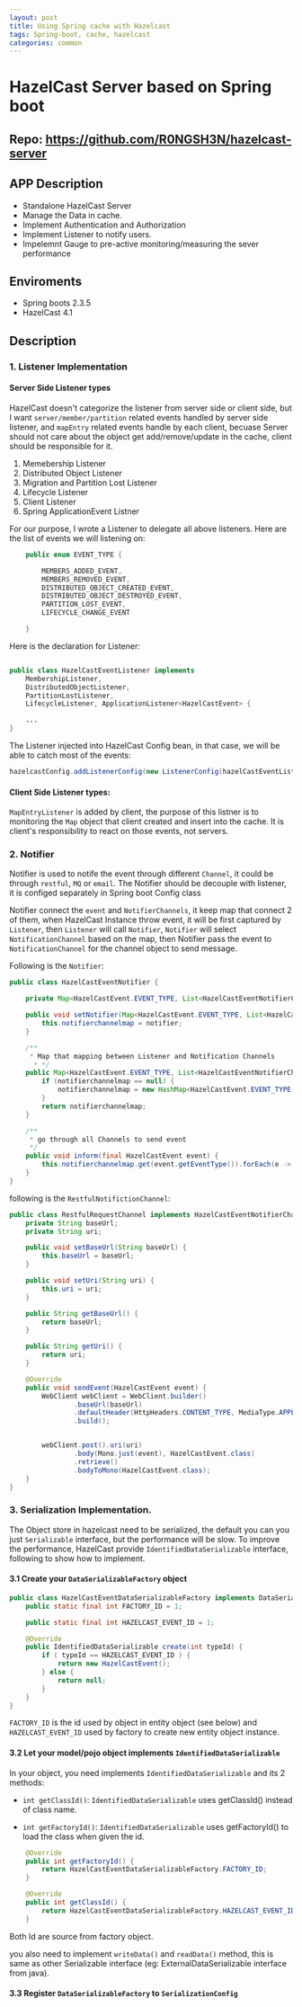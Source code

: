 ```yaml
---
layout: post
title: Using Spring cache with Hazelcast
tags: Spring-boot, cache, hazelcast
categories: common
---
```


# HazelCast Server based on Spring boot

## Repo:  https://github.com/R0NGSH3N/hazelcast-server

## APP Description

- Standalone HazelCast Server
- Manage the Data in cache.
- Implement Authentication and Authorization
- Implement Listener to notify users.
- Impelemnt Gauge to pre-active monitoring/measuring the sever performance

## Enviroments

- Spring boots 2.3.5
- HazelCast 4.1

## Description

### 1. Listener Implementation

#### Server Side Listener types

HazelCast doesn't categorize the listener from server side or client side, but I want `server/member/partition` related events handled by server side listener, and `mapEntry` related events handle by each client, becuase Server should not care about the object get add/remove/update in the cache, client should be responsible for it.

1. Memebership Listener
2. Distributed Object Listener
3. Migration and Partition Lost Listener
4. Lifecycle Listener
5. Client Listener
6. Spring ApplicationEvent Listner

For our purpose, I wrote a Listener to delegate all above listeners. Here are the list of events we will listening on:

~~~java
    public enum EVENT_TYPE {

        MEMBERS_ADDED_EVENT,
        MEMBERS_REMOVED_EVENT,
        DISTRIBUTED_OBJECT_CREATED_EVENT,
        DISTRIBUTED_OBJECT_DESTROYED_EVENT,
        PARTITION_LOST_EVENT,
        LIFECYCLE_CHANGE_EVENT

    }
~~~

Here is the declaration for Listener:

~~~java

public class HazelCastEventListener implements 
    MembershipListener, 
    DistributedObjectListener, 
    PartitionLostListener, 
    LifecycleListener, ApplicationListener<HazelCastEvent> {

    ...
}
~~~

The Listener injected into HazelCast Config bean, in that case, we will be able to catch most of the events:

~~~java
hazelcastConfig.addListenerConfig(new ListenerConfig(hazelCastEventListener));
~~~

#### Client Side Listener types:

`MapEntryListener` is added by client, the purpose of this listner is to monitoring the `Map` object that client created and insert into the cache. It is client's responsibility to react on those events, not servers.

### 2. Notifier

Notifier is used to notife the event through different `Channel`, it could be through `restful`, `MQ` or `email`. The Notifier should be decouple with listener, it is configed separately in Spring boot Config class

Notifier connect the `event` and `NotifierChannels`, it keep map that connect 2 of them, when HazelCast Instance throw event, it will be first captured by `Listener`, then `Listener` will call `Notifier`, `Notifier` will select `NotificationChannel` based on the map, then Notifier pass the event to `NotificationChannel` for the channel object to send message.

Following is the `Notifier`:

~~~java
public class HazelCastEventNotifier {

    private Map<HazelCastEvent.EVENT_TYPE, List<HazelCastEventNotifierChannel>> notifierchannelmap;

    public void setNotifier(Map<HazelCastEvent.EVENT_TYPE, List<HazelCastEventNotifierChannel>> notifier) {
        this.notifierchannelmap = notifier;
    }

    /**
     * Map that mapping between Listener and Notification Channels
      * */
    public Map<HazelCastEvent.EVENT_TYPE, List<HazelCastEventNotifierChannel>> getNotifier() {
        if (notifierchannelmap == null) {
            notifierchannelmap = new HashMap<HazelCastEvent.EVENT_TYPE, List<HazelCastEventNotifierChannel>>();
        }
        return notifierchannelmap;
    }

    /**
     * go through all Channels to send event
     */
    public void inform(final HazelCastEvent event) {
        this.notifierchannelmap.get(event.getEventType()).forEach(e -> e.sendEvent(event));
    }
}
~~~

following is the `RestfulNotifictionChannel`:
~~~java
public class RestfulRequestChannel implements HazelCastEventNotifierChannel{
    private String baseUrl;
    private String uri;

    public void setBaseUrl(String baseUrl) {
        this.baseUrl = baseUrl;
    }

    public void setUri(String uri) {
        this.uri = uri;
    }

    public String getBaseUrl() {
        return baseUrl;
    }

    public String getUri() {
        return uri;
    }

    @Override
    public void sendEvent(HazelCastEvent event) {
        WebClient webClient = WebClient.builder()
                .baseUrl(baseUrl)
                .defaultHeader(HttpHeaders.CONTENT_TYPE, MediaType.APPLICATION_JSON_VALUE)
                .build();


        webClient.post().uri(uri)
                .body(Mono.just(event), HazelCastEvent.class)
                .retrieve()
                .bodyToMono(HazelCastEvent.class);
    }
}
~~~

### 3. Serialization Implementation.

The Object store in hazelcast need to be serialized, the default you can you just `Serializable` interface, but the performance will be slow. To improve the performance, HazelCast provide `IdentifiedDataSerializable` interface, following to show how to implement.

#### 3.1 Create your `DataSerializableFactory` object
~~~java
public class HazelCastEventDataSerializableFactory implements DataSerializableFactory {
    public static final int FACTORY_ID = 1;

    public static final int HAZELCAST_EVENT_ID = 1;

    @Override
    public IdentifiedDataSerializable create(int typeId) {
        if ( typeId == HAZELCAST_EVENT_ID ) {
            return new HazelCastEvent();
        } else {
            return null;
        }
    }
}
~~~

`FACTORY_ID` is the id used by object in entity object (see below) and `HAZELCAST_EVENT_ID` used by factory to create new entity object instance.

#### 3.2 Let your model/pojo object implements `IdentifiedDataSerializable`

In your object, you need implements `IdentifiedDataSerializable` and its 2 methods:

- `int getClassId()`:  `IdentifiedDataSerializable` uses getClassId() instead of class name.

- `int getFactoryId()`: `IdentifiedDataSerializable` uses getFactoryId() to load the class when given the id.

~~~java
    @Override
    public int getFactoryId() {
        return HazelCastEventDataSerializableFactory.FACTORY_ID;
    }

    @Override
    public int getClassId() {
        return HazelCastEventDataSerializableFactory.HAZELCAST_EVENT_ID;
    }
~~~
Both Id are source from factory object.

you also need to implement `writeData()` and `readData()` method, this is same as other Serializable interface (eg: ExternalDataSerializable interface from java).

#### 3.3 Register `DataSerializableFactory` to `SerializationConfig`
